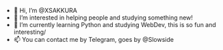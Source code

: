 - 👋 Hi, I’m @XSAKKURA 
- 👀 I’m interested in helping people and studying something new!
- 🌱 I’m currently learning Python and studying WebDev, this is so fun and interesting/
- 📫 You can contact me by Telegram, goes by @Slowside

<!---
XSAKKURA/XSAKKURA is a ✨ special ✨ repository because its `README.md` (this file) appears on your GitHub profile.
You can click the Preview link to take a look at your changes.
--->
